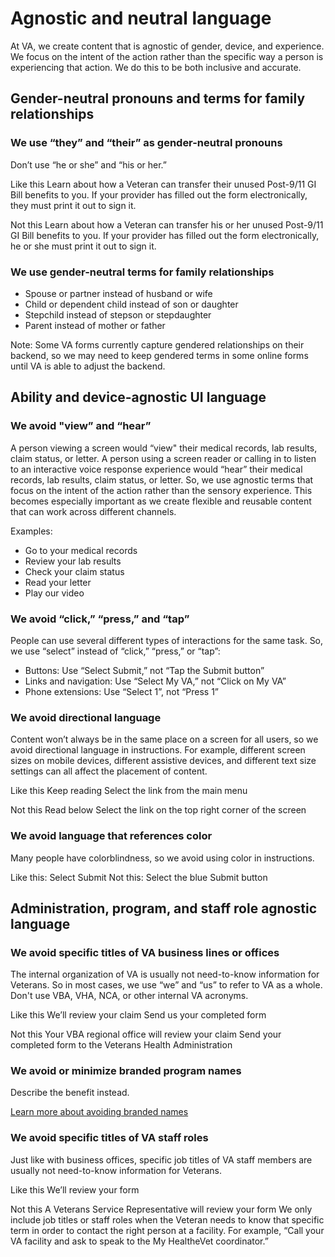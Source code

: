 # Agnostic and neutral language

At VA, we create content that is agnostic of gender, device, and experience. We focus on the intent of the action rather than the specific way a person is experiencing that action. We do this to be both inclusive and accurate.

## Gender-neutral pronouns and terms for family relationships 

### We use “they” and “their” as gender-neutral pronouns

Don’t use “he or she” and “his or her.”

Like this
Learn about how a Veteran can transfer their unused Post-9/11 GI Bill benefits to you.
If your provider has filled out the form electronically, they must print it out to sign it.

Not this
Learn about how a Veteran can transfer his or her unused Post-9/11 GI Bill benefits to you.
If your provider has filled out the form electronically, he or she must print it out to sign it.

### We use gender-neutral terms for family relationships

-	Spouse or partner instead of husband or wife
-	Child or dependent child instead of son or daughter
-	Stepchild instead of stepson or stepdaughter
-	Parent instead of mother or father

Note: Some VA forms currently capture gendered relationships on their backend, so we may need to keep gendered terms in some online forms until VA is able to adjust the backend.

## Ability and device-agnostic UI language

### We avoid "view” and “hear” 

A person viewing a screen would “view" their medical records, lab results, claim status, or letter. A person using a screen reader or calling in to listen to an interactive voice response experience would “hear” their medical records, lab results, claim status, or letter. 
So, we use agnostic terms that focus on the intent of the action rather than the sensory experience. This becomes especially important as we create flexible and reusable content that can work across different channels.

Examples:

-	Go to your medical records
-	Review your lab results
-	Check your claim status
-	Read your letter  
-	Play our video

### We avoid “click,” “press,” and “tap”

People can use several different types of interactions for the same task. So, we use “select” instead of “click,” “press,” or “tap”: 
-	Buttons: Use “Select Submit,” not “Tap the Submit button”
-	Links and navigation: Use “Select My VA,” not “Click on My VA”
-	Phone extensions: Use “Select 1”, not “Press 1” 
 
### We avoid directional language

Content won’t always be in the same place on a screen for all users, so we avoid directional language in instructions. For example, different screen sizes on mobile devices, different assistive devices, and different text size settings  can all affect the placement of content.    

Like this
Keep reading
Select the link from the main menu

Not this
Read below
Select the link on the top right corner of the screen

### We avoid language that references color

Many people have colorblindness, so we avoid using color in instructions.

Like this: Select Submit
Not this: Select the blue Submit button

## Administration, program, and staff role agnostic language

### We avoid specific titles of VA business lines or offices

The internal organization of VA is usually not need-to-know information for Veterans. So in most cases, we use “we” and “us” to refer to VA as a whole. Don't use VBA, VHA, NCA, or other internal VA acronyms.

Like this
We’ll review your claim
Send us your completed form 

Not this
Your VBA regional office will review your claim
Send your completed form to the Veterans Health Administration 

### We avoid or minimize branded program names

Describe the benefit instead.

[Learn more about avoiding branded names](https://design.va.gov/content-style-guide/plain-language/avoid-branded-names)

### We avoid specific titles of VA staff roles

Just like with business offices, specific job titles of VA staff members are usually not need-to-know information for Veterans. 

Like this
We’ll review your form

Not this
A Veterans Service Representative will review your form
We only include job titles or staff roles when the Veteran needs to know that specific term in order to contact the right person at a facility. For example, “Call your VA facility and ask to speak to the My HealtheVet coordinator.”

